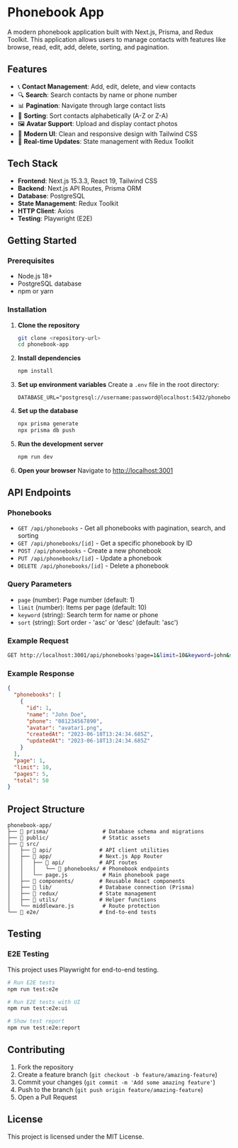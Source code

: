 # Phonebook App

A modern phonebook application built with Next.js, Prisma, and Redux Toolkit. This application allows users to manage contacts with features like browse, read, edit, add, delete, sorting, and pagination.

## Features

- 📞 **Contact Management**: Add, edit, delete, and view contacts
- 🔍 **Search**: Search contacts by name or phone number
- 📊 **Pagination**: Navigate through large contact lists
- 🔄 **Sorting**: Sort contacts alphabetically (A-Z or Z-A)
- 🖼️ **Avatar Support**: Upload and display contact photos
- 🎨 **Modern UI**: Clean and responsive design with Tailwind CSS
- 🚀 **Real-time Updates**: State management with Redux Toolkit

## Tech Stack

- **Frontend**: Next.js 15.3.3, React 19, Tailwind CSS
- **Backend**: Next.js API Routes, Prisma ORM
- **Database**: PostgreSQL
- **State Management**: Redux Toolkit
- **HTTP Client**: Axios
- **Testing**: Playwright (E2E)

## Getting Started

### Prerequisites

- Node.js 18+ 
- PostgreSQL database
- npm or yarn

### Installation

1. **Clone the repository**
   ```bash
   git clone <repository-url>
   cd phonebook-app
   ```

2. **Install dependencies**
   ```bash
   npm install
   ```

3. **Set up environment variables**
   Create a `.env` file in the root directory:
   ```env
   DATABASE_URL="postgresql://username:password@localhost:5432/phonebook_db"
   ```

4. **Set up the database**
   ```bash
   npx prisma generate
   npx prisma db push
   ```

5. **Run the development server**
   ```bash
   npm run dev
   ```

6. **Open your browser**
   Navigate to [http://localhost:3001](http://localhost:3001)

## API Endpoints

### Phonebooks

- `GET /api/phonebooks` - Get all phonebooks with pagination, search, and sorting
- `GET /api/phonebooks/[id]` - Get a specific phonebook by ID
- `POST /api/phonebooks` - Create a new phonebook
- `PUT /api/phonebooks/[id]` - Update a phonebook
- `DELETE /api/phonebooks/[id]` - Delete a phonebook

### Query Parameters

- `page` (number): Page number (default: 1)
- `limit` (number): Items per page (default: 10)
- `keyword` (string): Search term for name or phone
- `sort` (string): Sort order - 'asc' or 'desc' (default: 'asc')

### Example Request

```bash
GET http://localhost:3001/api/phonebooks?page=1&limit=10&keyword=john&sort=asc
```

### Example Response

```json
{
  "phonebooks": [
    {
      "id": 1,
      "name": "John Doe",
      "phone": "081234567890",
      "avatar": "avatar1.png",
      "createdAt": "2023-06-18T13:24:34.685Z",
      "updatedAt": "2023-06-18T13:24:34.685Z"
    }
  ],
  "page": 1,
  "limit": 10,
  "pages": 5,
  "total": 50
}
```

## Project Structure

```
phonebook-app/
├── 📁 prisma/                 # Database schema and migrations
├── 📁 public/                 # Static assets
├── 📁 src/
│   ├── 📁 api/               # API client utilities
│   ├── 📁 app/               # Next.js App Router
│   │   ├── 📁 api/           # API routes
│   │   │   └── 📁 phonebooks/ # Phonebook endpoints
│   │   └── page.js           # Main phonebook page
│   ├── 📁 components/        # Reusable React components
│   ├── 📁 lib/               # Database connection (Prisma)
│   ├── 📁 redux/             # State management
│   ├── 📁 utils/             # Helper functions
│   └── middleware.js         # Route protection
└── 📁 e2e/                   # End-to-end tests
```

## Testing

### E2E Testing

This project uses Playwright for end-to-end testing.

```bash
# Run E2E tests
npm run test:e2e

# Run E2E tests with UI
npm run test:e2e:ui

# Show test report
npm run test:e2e:report
```

## Contributing

1. Fork the repository
2. Create a feature branch (`git checkout -b feature/amazing-feature`)
3. Commit your changes (`git commit -m 'Add some amazing feature'`)
4. Push to the branch (`git push origin feature/amazing-feature`)
5. Open a Pull Request

## License

This project is licensed under the MIT License.
